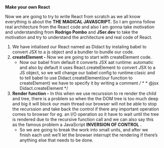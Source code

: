  **Make your own React**

Now we are going to try to write React from scratch as we all know everything is about the **THE MAGICAL JAVASCRIPT.** So I am gonna follow real architecture from the React code and also I am gonna take motivation and understanding from **Rodrigo Pombo** and **JSer.dev**  to take the motivation and try to understand the architecture and real code of React.

1. We have intialised our React named as Didact by instaling babel to convert JSX to a js object and a bundler to bundle our code.
2. **createElement -** Now we are going to start with createElement code.
   * Now our babel from default it converts JSX aat runtime: automatic and also by default it uses React.createElement to convert JSX to a JS object, so we will change our babel config to runtime:clasic and to tell babel to use Didact.createElement(our function to createElement) we have to specify it by writing a comment
     */* * * @jsx Didact.createElement */
3. **Render function -** In this when we use recurssion to re render the child and tree, there is a problem so when the the DOM tree is too much deep and big it will block our main thread our browser will not be able to stop the recurssion and take back the control if there any important operation comes to browser for eg. an I/O operation so it have to wait until the tree is rendered due to the recursive function call
   and we can also say this as the famous problem a JavaScript **INVERSION OF CONTROL** **.**
   * So we are going to break the work into small units, and after we finish each unit we’ll let the browser interrupt the rendering if there’s anything else that needs to be done.
